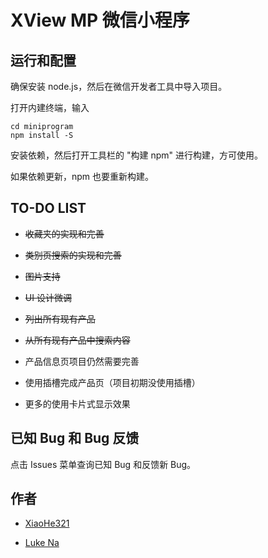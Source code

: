 # XView MP 微信小程序

## 运行和配置

确保安装 node.js，然后在微信开发者工具中导入项目。

打开内建终端，输入 

```
cd miniprogram
npm install -S
```

安装依赖，然后打开工具栏的 "构建 npm" 进行构建，方可使用。

如果依赖更新，npm 也要重新构建。


## TO-DO LIST

- ~~收藏夹的实现和完善~~

- ~~类别页搜索的实现和完善~~

- ~~图片支持~~

- ~~UI 设计微调~~

- ~~列出所有现有产品~~

- ~~从所有现有产品中搜索内容~~


- 产品信息页项目仍然需要完善
- 使用插槽完成产品页（项目初期没使用插槽）
- 更多的使用卡片式显示效果



## 已知 Bug 和 Bug 反馈

点击 Issues 菜单查询已知 Bug 和反馈新 Bug。



## 作者

- [XiaoHe321](https://github.com/xh321)

- [Luke Na](https://github.com/narukeu)

